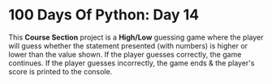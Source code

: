 # 100 Days Of Python: Day 14

This **Course Section** project is a **High/Low** guessing game where the player will guess whether the statement presented (with numbers) is higher or lower than the value shown.  If the player guesses correctly, the game continues.  If the player guesses incorrectly, the game ends & the player's score is printed to the console.
